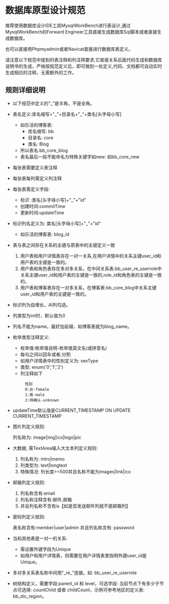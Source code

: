 # 数据库原型设计规范

推荐使用数据库设计IDE工具MysqlWorkBench进行表设计,通过MysqlWorkBench的Forward Engineer工具直接生成数据库Sql脚本或者直接生成数据库。

也可以直接用Phpmyadmin或者Navicat直接进行数据库表定义。

请注意以下规范中提到的表注释和列注释要求,它直接关系后面代码生成和数据库说明书的生成，严格按规范定义后，即可做到一处定义,代码、文档都可自动实时生成相应的注释，无需额外的工作。

## 规则详细说明

* 以下规范中定义的"\_"是半角，不是全角。
* 表名定义:库名缩写+"\_"+目录名+"\_"+类名[头字母小写]
  - 如乐活的博客表: 
    - 库名缩写: bb
    - 目录名: core
    - 类名: Blog
  - 所以表名:bb_core_blog
  - 表名最后一段不能命名为特殊关键字如new: 如bb_core_new

* 每张表需要定义表注释
* 每张表每列需定义列注释
* 每张表需定义字段: 
  - 标识    :类名[头字母小写]+"\_"+"id"
  - 创建时间:commitTime
  - 更新时间:updateTime

* 标识列名定义为: 类名[头字母小写]+"\_"+"id"
  - 如乐活的博客表: blog_id

* 表与表之间存在关系的主键与原表中的主键定义一致

  1. 用户表和用户详情表存在一对一关系,在用户详情中的关系主键user_id和用户表的主键是一致的。
  2. 用户表和角色表存在多对多关系，在中间关系表:bb_user_re_userrole中关系主键user_id和用户表的主键是一致的,role_id和角色表的主键是一致的。
  3. 用户表和博客表存在一对多关系，在博客表:bb_core_blog中关系主键user_id和用户表的主键是一致的。

* 标识列为自增长，AI列勾选。

* 列类型为int时，默认值为0

* 列名不能为name，最好加前缀，如博客表就为blog_name。

* 枚举类型注释定义:
  - 枚举值:枚举值说明-枚举值英文名(或拼音名)
  - 每句之间以回车或者;分割
  - 如用户详情表中的性别定义为: sexType
  - 类型: enum('0','1','2')
  - 列注释如下
    ```
      性别
      0:女-female
      1:男-male
      2:待确认-unknown
    ```
* updateTime默认值是CURRENT_TIMESTAMP ON UPDATE CURRENT_TIMESTAMP

* 图片列定义规则: 

  列名称为: image|img|ico|logo|pic

* 大数据, 需TextArea输入大文本列定义规则:

  1. 列名称为: intro|memo
  2. 列类型为: text|longtext
  3. 特殊情况: 列长度>=500并且名称不能为images|link|ico

* 邮箱列定义规则:

  1. 列名称含有:email
  2. 列名称注释含有:邮件,邮箱
  3. 并且列名称不含有is【如是否发送邮件列就不是邮箱列】

* 密码列定义规则:
  
  表名称含有:member|user|admin 并且列名称含有: password

* 当和其他表是一对一的关系:
  - 需设置外键字段为Unique
  - 如用户和用户详情表，则需要在用户详情表里指明外键user_id是Unique。

* 多对多关系表名称中间用"\_re\_"连接。如: bb_user_re_userrole

* 树结构定义，需要字段:parent_id 和 level，可选字段: 当前节点下有多少子节点可选择: countChild 或者 childCount，示例可参考地区的定义表: bb_dic_region。